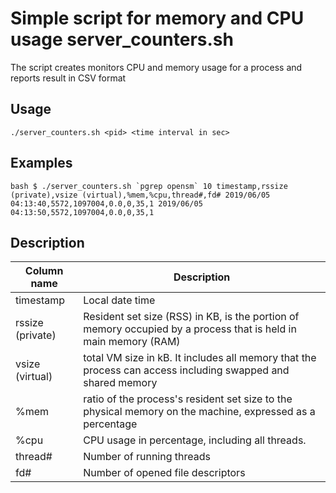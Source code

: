 # Simple script for memory and CPU usage server_counters.sh

The script creates monitors CPU and memory usage for a process and reports result in CSV format

## Usage

```
./server_counters.sh <pid> <time interval in sec>
```

## Examples

`` bash
$ ./server_counters.sh `pgrep opensm` 10
timestamp,rssize (private),vsize (virtual),%mem,%cpu,thread#,fd#
2019/06/05 04:13:40,5572,1097004,0.0,0,35,1
2019/06/05 04:13:50,5572,1097004,0.0,0,35,1
``

## Description

| Column name    | Description                                                            |
|----------------|------------------------------------------------------------------------|
|timestamp       | Local date time                                                        |
|rssize (private)| Resident set size (RSS) in KB, is the portion of memory occupied by a process that is held in main memory (RAM)  |
|vsize (virtual) | total VM size in kB. It includes all memory that the process can access including swapped and shared memory      |
|%mem            | ratio of the process's resident set size  to the physical memory on the machine, expressed as a percentage       |     
|%cpu            | CPU usage in percentage, including all threads.                                                                  |
|thread#         | Number of running threads                                                                                        |
|fd#             | Number of opened file descriptors                                                                                |
